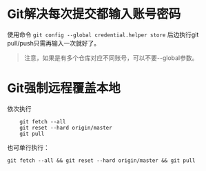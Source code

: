 # Git解决每次提交都输入账号密码
使用命令
`
git config --global credential.helper store
`
后边执行git pull/push只需再输入一次就好了。

> 注意，如果是有多个仓库对应不同账号，可以不要--global参数。

# Git强制远程覆盖本地
依次执行
``` code
    git fetch --all
    git reset --hard origin/master
    git pull
```
也可单行执行：
```
git fetch --all && git reset --hard origin/master && git pull
```
